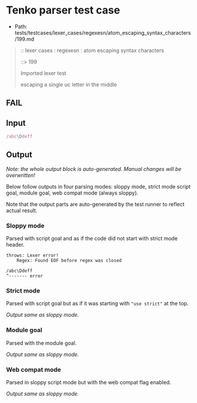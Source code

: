 # Tenko parser test case

- Path: tests/testcases/lexer_cases/regexesn/atom_escaping_syntax_characters/199.md

> :: lexer cases : regexesn : atom escaping syntax characters
>
> ::> 199
>
> Imported lexer test
>
> escaping a single uc letter in the middle

## FAIL

## Input

`````js
/abc\Ddeff
`````

## Output

_Note: the whole output block is auto-generated. Manual changes will be overwritten!_

Below follow outputs in four parsing modes: sloppy mode, strict mode script goal, module goal, web compat mode (always sloppy).

Note that the output parts are auto-generated by the test runner to reflect actual result.

### Sloppy mode

Parsed with script goal and as if the code did not start with strict mode header.

`````
throws: Lexer error!
    Regex: Found EOF before regex was closed

/abc\Ddeff
^------- error
`````

### Strict mode

Parsed with script goal but as if it was starting with `"use strict"` at the top.

_Output same as sloppy mode._

### Module goal

Parsed with the module goal.

_Output same as sloppy mode._

### Web compat mode

Parsed in sloppy script mode but with the web compat flag enabled.

_Output same as sloppy mode._
